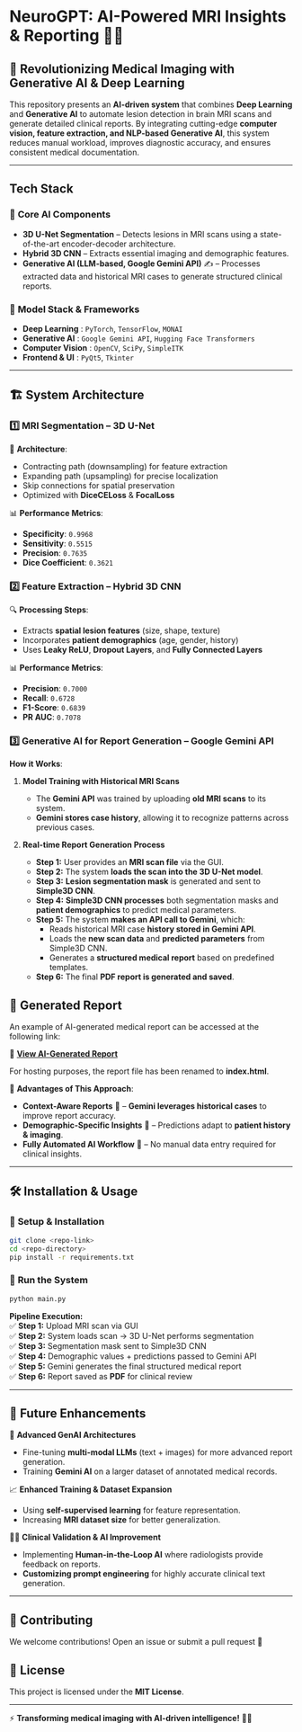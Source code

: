 # NeuroGPT: AI-Powered MRI Insights & Reporting 🤖💡

## 🏥 Revolutionizing Medical Imaging with Generative AI & Deep Learning

This repository presents an **AI-driven system** that combines **Deep Learning** and **Generative AI** to automate lesion detection in brain MRI scans and generate detailed clinical reports. By integrating cutting-edge **computer vision, feature extraction, and NLP-based Generative AI**, this system reduces manual workload, improves diagnostic accuracy, and ensures consistent medical documentation. 

---

## Tech Stack

### 🎯 **Core AI Components**
- **3D U-Net Segmentation** – Detects lesions in MRI scans using a state-of-the-art encoder-decoder architecture.
- **Hybrid 3D CNN** – Extracts essential imaging and demographic features.
- **Generative AI (LLM-based, Google Gemini API)** ✍ – Processes extracted data and historical MRI cases to generate structured clinical reports.

### 💾 **Model Stack & Frameworks**
- **Deep Learning** : `PyTorch`, `TensorFlow`, `MONAI`
- **Generative AI** : `Google Gemini API`, `Hugging Face Transformers`
- **Computer Vision** : `OpenCV`, `SciPy`, `SimpleITK`
- **Frontend & UI** : `PyQt5`, `Tkinter`

---

## 🏗️ System Architecture

### **1️⃣ MRI Segmentation – 3D U-Net**
🔬 **Architecture**:  
- Contracting path (downsampling) for feature extraction  
- Expanding path (upsampling) for precise localization  
- Skip connections for spatial preservation  
- Optimized with **DiceCELoss** & **FocalLoss**

📊 **Performance Metrics**:  
- **Specificity**: `0.9968`  
- **Sensitivity**: `0.5515`  
- **Precision**: `0.7635`  
- **Dice Coefficient**: `0.3621`  

### **2️⃣ Feature Extraction – Hybrid 3D CNN**
🔍 **Processing Steps**:  
- Extracts **spatial lesion features** (size, shape, texture)  
- Incorporates **patient demographics** (age, gender, history)  
- Uses **Leaky ReLU**, **Dropout Layers**, and **Fully Connected Layers**

📊 **Performance Metrics**:  
- **Precision**: `0.7000`  
- **Recall**: `0.6728`  
- **F1-Score**: `0.6839`  
- **PR AUC**: `0.7078`  

### **3️⃣ Generative AI for Report Generation – Google Gemini API**  
**How it Works**:  
1. **Model Training with Historical MRI Scans**  
   - The **Gemini API** was trained by uploading **old MRI scans** to its system.  
   - **Gemini stores case history**, allowing it to recognize patterns across previous cases.  
   
2. **Real-time Report Generation Process**  
   - **Step 1:** User provides an **MRI scan file** via the GUI.  
   - **Step 2:** The system **loads the scan into the 3D U-Net model**.  
   - **Step 3:** **Lesion segmentation mask** is generated and sent to **Simple3D CNN**.  
   - **Step 4:** **Simple3D CNN processes** both segmentation masks and **patient demographics** to predict medical parameters.  
   - **Step 5:** The system **makes an API call to Gemini**, which:  
     - Reads historical MRI case **history stored in Gemini API**.  
     - Loads the **new scan data** and **predicted parameters** from Simple3D CNN.  
     - Generates a **structured medical report** based on predefined templates.  
   - **Step 6:** The final **PDF report is generated and saved**.

## 📄 Generated Report

An example of AI-generated medical report can be accessed at the following link:

🔗 **[View AI-Generated Report](https://atchudhansg.github.io/AI-Assisted-Multiple-Sclerosis-Lesion-Detection-and-Report-Generation/)**

For hosting purposes, the report file has been renamed to **index.html**.


🚀 **Advantages of This Approach**:  
- **Context-Aware Reports** 📜 – **Gemini leverages historical cases** to improve report accuracy.  
- **Demographic-Specific Insights** 👤 – Predictions adapt to **patient history & imaging**.  
- **Fully Automated AI Workflow** 🔄 – No manual data entry required for clinical insights.  

---

## 🛠️ Installation & Usage

### 🔧 **Setup & Installation**
```bash
git clone <repo-link>
cd <repo-directory>
pip install -r requirements.txt
```

### 🚀 **Run the System**
```bash
python main.py
```
**Pipeline Execution:**  
✅ **Step 1:** Upload MRI scan via GUI  
✅ **Step 2:** System loads scan → 3D U-Net performs segmentation  
✅ **Step 3:** Segmentation mask sent to Simple3D CNN  
✅ **Step 4:** Demographic values + predictions passed to Gemini API  
✅ **Step 5:** Gemini generates the final structured medical report  
✅ **Step 6:** Report saved as **PDF** for clinical review  

---

## 🌟 Future Enhancements  
🔮 **Advanced GenAI Architectures**  
- Fine-tuning **multi-modal LLMs** (text + images) for more advanced report generation.  
- Training **Gemini AI** on a larger dataset of annotated medical records.  

📈 **Enhanced Training & Dataset Expansion**  
- Using **self-supervised learning** for feature representation.  
- Increasing **MRI dataset size** for better generalization.  

🧑‍⚕️ **Clinical Validation & AI Improvement**  
- Implementing **Human-in-the-Loop AI** where radiologists provide feedback on reports.  
- **Customizing prompt engineering** for highly accurate clinical text generation.  

---

## 🤝 Contributing  
We welcome contributions! Open an issue or submit a pull request 🚀  

## 📜 License  
This project is licensed under the **MIT License**.  

---  

⚡ **Transforming medical imaging with AI-driven intelligence!** 🏥🤖  
